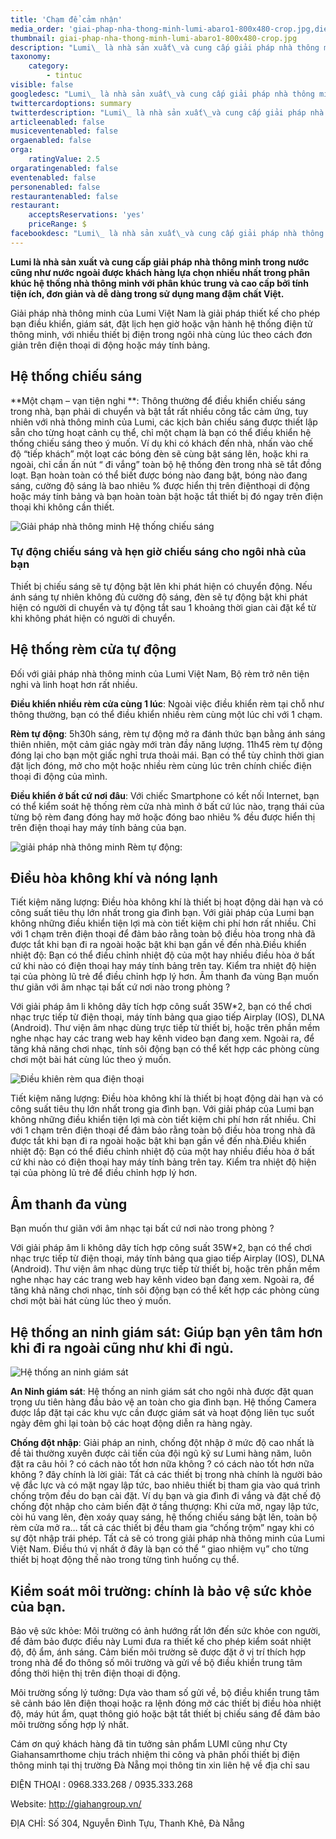 ```yaml
---
title: 'Chạm để cảm nhận'
media_order: 'giai-phap-nha-thong-minh-lumi-abaro1-800x480-crop.jpg,dieu-khien-rem-cua-qua-dien-thoai.jpg,dong-mo-rem-tu-dong.jpg,a4a5790cdefa3c25b1cd313b7b54dc90.jpg,an_ninh_qua_dien_thoai.jpg'
thumbnail: giai-phap-nha-thong-minh-lumi-abaro1-800x480-crop.jpg
description: "Lumi\_ là nhà sản xuất\_và cung cấp giải pháp nhà thông minh trong nước cũng như nước ngoài được khách hàng lựa chọn nhiều nhất trong phân khúc hệ thống nhà thông minh với phân khúc trung và cao cấp bởi tính tiện ích, đơn giản và dễ dàng trong sử dụng mang đậm chất Việt."
taxonomy:
    category:
        - tintuc
visible: false
googledesc: "Lumi\_ là nhà sản xuất\_và cung cấp giải pháp nhà thông minh trong nước cũng như nước ngoài được khách hàng lựa chọn nhiều nhất trong phân khúc hệ thống nhà thông minh với phân khúc trung và cao cấp bởi tính tiện ích, đơn giản và dễ dàng trong sử dụng mang đậm chất Việt."
twittercardoptions: summary
twitterdescription: "Lumi\_ là nhà sản xuất\_và cung cấp giải pháp nhà thông minh trong nước cũng như nước ngoài được khách hàng lựa chọn nhiều nhất trong phân khúc hệ thống nhà thông minh với phân khúc trung và cao cấp bởi tính tiện ích, đơn giản và dễ dàng trong sử dụng mang đậm chất Việt."
articleenabled: false
musiceventenabled: false
orgaenabled: false
orga:
    ratingValue: 2.5
orgaratingenabled: false
eventenabled: false
personenabled: false
restaurantenabled: false
restaurant:
    acceptsReservations: 'yes'
    priceRange: $
facebookdesc: "Lumi\_ là nhà sản xuất\_và cung cấp giải pháp nhà thông minh trong nước cũng như nước ngoài được khách hàng lựa chọn nhiều nhất trong phân khúc hệ thống nhà thông minh với phân khúc trung và cao cấp bởi tính tiện ích, đơn giản và dễ dàng trong sử dụng mang đậm chất Việt."
---
```


**Lumi  là nhà sản xuất và cung cấp giải pháp nhà thông minh trong nước cũng như nước ngoài được khách hàng lựa chọn nhiều nhất trong phân khúc hệ thống nhà thông minh với phân khúc trung và cao cấp bởi tính tiện ích, đơn giản và dễ dàng trong sử dụng mang đậm chất Việt.**

Giải pháp nhà thông minh của Lumi Việt Nam là giải pháp thiết kế cho phép bạn điều khiển, giám sát, đặt lịch hẹn giờ hoặc vận hành hệ thống điện tử thông minh, với nhiều thiết bị điện trong ngôi nhà cùng lúc theo cách đơn giản trên điện thoại di động hoặc máy tính bảng.

## Hệ thống chiếu sáng

**Một chạm – vạn tiện nghi **: Thông thường để điều khiển chiếu sáng trong nhà, bạn phải di chuyển và bật tắt rất nhiều công tắc cảm ứng, tuy nhiên với nhà thông minh của Lumi, các kịch bản chiếu sáng được thiết lập sẵn cho từng hoạt cảnh cụ thể, chỉ một chạm là bạn có thể điều khiển hệ thống chiếu sáng theo ý muốn. Ví dụ khi có khách đến nhà, nhấn vào chế độ “tiếp khách”  một loạt các bóng đèn sẽ cùng bật sáng lên,  hoặc khi ra ngoài, chỉ cần ấn nút “ đi vắng” toàn bộ hệ thống đèn trong nhà sẽ tắt đồng loạt.  Bạn hoàn toàn có thể biết được bóng nào đang bật, bóng nào đang sáng, cường độ sáng là bao nhiêu % được hiển thị trên điệnthoại di động hoặc máy tính bảng và bạn hoàn toàn bật hoặc tắt thiết bị đó ngay trên điện thoại khi không cần thiết.

![Giải pháp nhà thông minh Hệ thống chiếu sáng](a4a5790cdefa3c25b1cd313b7b54dc90.jpg)

### Tự động chiếu sáng và hẹn giờ chiếu sáng cho ngôi nhà của bạn

 Thiết bị chiếu sáng sẽ tự động bật lên khi phát hiện có chuyển động. Nếu ánh sáng tự nhiên không đủ cường độ sáng, đèn sẽ tự động bật khi phát hiện có người di chuyển và tự động tắt sau 1 khoảng thời gian cài đặt kể từ khi không phát hiện có người di chuyển.

## Hệ thống rèm cửa tự động

Đối với giải pháp nhà thông minh của Lumi Việt Nam, Bộ rèm trở nên tiện nghi và linh hoạt hơn rất nhiều.

**Điều khiển nhiều rèm cửa cùng 1 lúc**: Ngoài việc điều khiển rèm tại chỗ như thông thường, bạn có thể điều khiển nhiều rèm cùng một lúc chỉ với 1 chạm.

**Rèm tự động**: 5h30h sáng, rèm tự động mở ra đánh thức bạn bằng ánh sáng thiên nhiên, một cảm giác ngày mới tràn đầy năng lượng. 11h45 rèm tự động đóng lại cho bạn một giấc nghỉ trưa thoải mái. Bạn có thể tùy chỉnh thời gian đặt lịch đóng, mở cho một hoặc nhiều rèm cùng lúc trên chính chiếc điện thoại đi động của mình.

**Điều khiển ở bất cứ nơi đâu**: Với chiếc Smartphone có kết nối Internet, bạn có thể kiểm soát hệ thống rèm cửa nhà mình ở bất cứ lúc nào, trạng thái của từng bộ rèm đang đóng hay mở hoặc đóng bao nhiêu % đều được hiển thị trên điện thoại hay máy tính bảng của bạn.

![giải pháp nhà thông minh Rèm tự động:](dong-mo-rem-tu-dong.jpg)

## Điều hòa không khí và nóng lạnh 

Tiết kiệm năng lượng: Điều hòa không khí là thiết bị hoạt động dài hạn và có công suất tiêu thụ lớn nhất trong gia đình bạn. Với giải pháp của Lumi bạn không những điều khiển tiện lợi mà còn tiết kiệm chi phí hơn rất nhiều. Chỉ với 1 chạm trên điện thoại để đảm bảo rằng toàn bộ điều hòa trong nhà đã được tắt khi bạn đi ra ngoài hoặc bật khi bạn gần về đến nhà.Điều khiển nhiệt độ: Bạn có thể điều chỉnh nhiệt độ của một hay nhiều điều hòa ở bất cứ khi nào có điện thoại hay máy tính bảng trên tay. Kiểm tra nhiệt độ hiện tại của phòng lũ trẻ để điều chỉnh hợp lý hơn.
Âm thanh đa vùng
Bạn muốn thư giãn với âm nhạc tại bất cứ nơi nào trong phòng ?

Với giải pháp âm li không dây tích hợp công suất 35W*2, bạn có thể chơi nhạc trực tiếp từ điện thoại, máy tính bảng qua giao tiếp Airplay (IOS), DLNA (Android). Thư viện âm nhạc dùng trực tiếp từ thiết bị, hoặc trên phần mềm nghe nhạc hay các trang web hay kênh video bạn đang xem. Ngoài ra, để tăng khả năng chơi nhạc, tính sôi động bạn có thể kết hợp các phòng cùng chơi một bài hát cùng lúc theo ý muốn.

![Điều khiên rèm qua điện thoại](dieu-khien-rem-cua-qua-dien-thoai.jpg)

Tiết kiệm năng lượng: Điều hòa không khí là thiết bị hoạt động dài hạn và có công suất tiêu thụ lớn nhất trong gia đình bạn. Với giải pháp của Lumi bạn không những điều khiển tiện lợi mà còn tiết kiệm chi phí hơn rất nhiều. Chỉ với 1 chạm trên điện thoại để đảm bảo rằng toàn bộ điều hòa trong nhà đã được tắt khi bạn đi ra ngoài hoặc bật khi bạn gần về đến nhà.Điều khiển nhiệt độ: Bạn có thể điều chỉnh nhiệt độ của một hay nhiều điều hòa ở bất cứ khi nào có điện thoại hay máy tính bảng trên tay. Kiểm tra nhiệt độ hiện tại của phòng lũ trẻ để điều chỉnh hợp lý hơn.

## Âm thanh đa vùng

Bạn muốn thư giãn với âm nhạc tại bất cứ nơi nào trong phòng ?

Với giải pháp âm li không dây tích hợp công suất 35W*2, bạn có thể chơi nhạc trực tiếp từ điện thoại, máy tính bảng qua giao tiếp Airplay (IOS), DLNA (Android). Thư viện âm nhạc dùng trực tiếp từ thiết bị, hoặc trên phần mềm nghe nhạc hay các trang web hay kênh video bạn đang xem. Ngoài ra, để tăng khả năng chơi nhạc, tính sôi động bạn có thể kết hợp các phòng cùng chơi một bài hát cùng lúc theo ý muốn.

## Hệ thống an ninh giám sát: Giúp bạn yên tâm hơn khi đi ra ngoài cũng như khi đi ngủ.

![Hệ thống an ninh giám sát](an_ninh_qua_dien_thoai.jpg)

**An Ninh giám sát**: Hệ thống an ninh giám sát cho ngôi nhà được đặt quan trọng ưu tiên hàng đầu bảo vệ an toàn cho gia đình bạn. Hệ thống Camera được lắp đặt tại các khu vực cần được giám sát và hoạt động liên tục suốt ngày đêm ghi lại toàn bộ các hoạt động diễn ra hàng ngày.

**Chống đột nhập**: Giải pháp an ninh, chống đột nhập ở mức độ cao nhất là đề tài thường xuyên được cải tiến của đội ngũ kỹ sư Lumi hàng năm, luôn đặt ra câu hỏi ? có cách nào tốt hơn nữa không ? có cách nào tốt hơn nữa không ? đây chính là lời giải: Tất cả các thiết bị trong nhà chính là người bảo vệ đắc lực và có mặt ngay lập tức, bao nhiêu thiết bị tham gia vào quá trình chống trộm đều do bạn cài đặt. Ví dụ bạn và gia đình đi vắng và đặt chế độ chống đột nhập cho cảm biến đặt ở tầng thượng: Khi cửa mở, ngay lập tức, còi hú vang lên, đèn xoáy quay sáng, hệ thống chiếu sáng bật lên, toàn bộ rèm cửa mở ra… tất cả các thiết bị đều tham gia “chống trộm” ngay khi có sự đột nhập trái phép. Tất cả sẽ có trong giải pháp nhà thông minh của Lumi Việt Nam. Điều thú vị nhất ở đây là bạn có thể “ giao nhiệm vụ” cho từng thiết bị hoạt động thế nào trong từng tình huống cụ thể.

## Kiểm soát môi trường: chính là bảo vệ sức khỏe của bạn.

Bảo vệ sức khỏe: Môi trường có ảnh hướng rất lớn đến sức khỏe con người, để đảm bảo được điều này Lumi đưa ra thiết kế cho phép kiểm soát nhiệt độ, độ ẩm, ánh sáng. Cảm biến môi trường sẽ được đặt ở vị trí thích hợp trong nhà để đo thông số môi trường và gửi về bộ điều khiển trung tâm đồng thời hiện thị trên điện thoại di động.

Môi  trường sống lý tưởng:  Dựa vào tham số gửi về, bộ điều khiển trung tâm sẽ cảnh báo lên điện thoại hoặc ra lệnh đóng mở các thiết bị điều hòa nhiệt độ, máy hút ẩm, quạt thông gió hoặc bật tắt thiết bị chiếu sáng để đảm bảo môi trường sống hợp lý nhất.

Cám ơn quý khách hàng đã tin tưởng sản phẩm LUMI cũng như Cty Giahansamrthome chịu trách nhiệm thi công và phân phối thiết bị điện thông minh tại thị trường Đà Nẵng mọi thông tin xin liên hệ về địa chỉ sau

 ĐIỆN THOẠI : 0968.333.268 / 0935.333.268

 Website: http://giahangroup.vn/
 
 ĐỊA CHỈ: Số 304, Nguyễn Đình Tựu, Thanh Khê, Đà Nẵng
